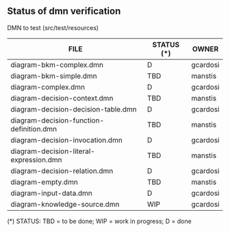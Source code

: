 Status of dmn verification
--------------------------


DMN to test (src/test/resources)

| FILE  | STATUS (*) | OWNER |
|---|---|---|
|diagram-bkm-complex.dmn|D|gcardosi|
|diagram-bkm-simple.dmn|TBD|manstis|
|diagram-complex.dmn|D|gcardosi|
|diagram-decision-context.dmn|TBD|manstis|
|diagram-decision-decision-table.dmn|D|gcardosi|
|diagram-decision-function-definition.dmn|TBD|manstis|
|diagram-decision-invocation.dmn|D|gcardosi|
|diagram-decision-literal-expression.dmn|TBD|manstis|
|diagram-decision-relation.dmn|D|gcardosi|
|diagram-empty.dmn|TBD|manstis|
|diagram-input-data.dmn|D|gcardosi|
|diagram-knowledge-source.dmn|WIP|gcardosi|

(*) STATUS: TBD = to be done; WIP = work in progress; D = done
